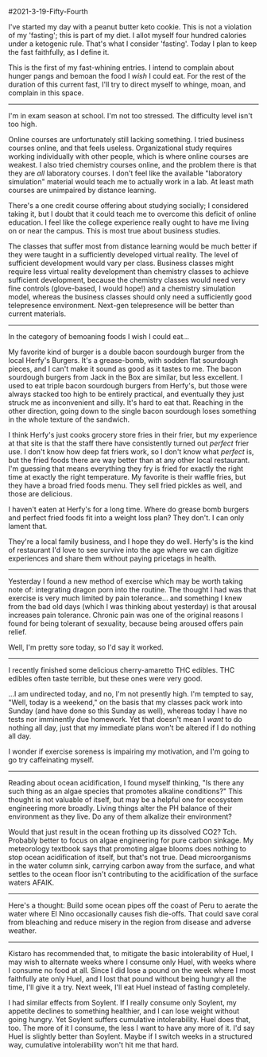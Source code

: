 #2021-3-19-Fifty-Fourth

I've started my day with a peanut butter keto cookie.  This is not a violation of my 'fasting'; this is part of my diet.  I allot myself four hundred calories under a ketogenic rule.  That's what I consider 'fasting'.  Today I plan to keep the fast faithfully, as I define it.

This is the first of my fast-whining entries.  I intend to complain about hunger pangs and bemoan the food I *wish* I could eat.  For the rest of the duration of this current fast, I'll try to direct myself to whinge, moan, and complain in this space.

---
I'm in exam season at school.  I'm not too stressed.  The difficulty level isn't too high.

Online courses are unfortunately still lacking something.  I tried business courses online, and that feels useless.  Organizational study requires working individually with other people, which is where online courses are weakest.  I also tried chemistry courses online, and the problem there is that they are *all* laboratory courses.  I don't feel like the available "laboratory simulation" material would teach me to actually work in a lab.  At least math courses are unimpaired by distance learning.

There's a one credit course offering about studying socially; I considered taking it, but I doubt that it could teach me to overcome this deficit of online education.  I feel like the college experience really ought to have me living on or near the campus.  This is most true about business studies.

The classes that suffer most from distance learning would be much better if they were taught in a sufficiently developed virtual reality.  The level of sufficient development would vary per class.  Business classes might require less virtual reality development than chemistry classes to achieve sufficient development, because the chemistry classes would need very fine controls (glove-based, I would hope!) and a chemistry simulation model, whereas the business classes should only need a sufficiently good telepresence environment.  Next-gen telepresence will be better than current materials.

---
In the category of bemoaning foods I wish I could eat...

My favorite kind of burger is a double bacon sourdough burger from the local Herfy's Burgers.  It's a grease-bomb, with sodden flat sourdough pieces, and I can't make it sound as good as it tastes to me.  The bacon sourdough burgers from Jack in the Box are similar, but less excellent.  I used to eat triple bacon sourdough burgers from Herfy's, but those were always stacked too high to be entirely practical, and eventually they just struck me as inconvenient and silly.  It's hard to eat that.  Reaching in the other direction, going down to the single bacon sourdough loses something in the whole texture of the sandwich.

I think Herfy's just cooks grocery store fries in their frier, but my experience at that site is that the staff there have consistently turned out *perfect* frier use.  I don't know how deep fat friers work, so I don't know what *perfect* is, but the fried foods there are way better than at any other local restaurant.  I'm guessing that means everything they fry is fried for exactly the right time at exactly the right temperature.  My favorite is their waffle fries, but they have a broad fried foods menu.  They sell fried pickles as well, and those are delicious.

I haven't eaten at Herfy's for a long time.  Where do grease bomb burgers and perfect fried foods fit into a weight loss plan?  They don't.  I can only lament that.

They're a local family business, and I hope they do well.  Herfy's is the kind of restaurant I'd love to see survive into the age where we can digitize experiences and share them without paying pricetags in health.

---
Yesterday I found a new method of exercise which may be worth taking note of: integrating dragon porn into the routine.  The thought I had was that exercise is very much limited by pain tolerance... and something I knew from the bad old days (which I was thinking about yesterday) is that arousal increases pain tolerance.  Chronic pain was one of the original reasons I found for being tolerant of sexuality, because being aroused offers pain relief.

Well, I'm pretty sore today, so I'd say it worked.

---
I recently finished some delicious cherry-amaretto THC edibles.  THC edibles often taste terrible, but these ones were very good.

...I am undirected today, and no, I'm not presently high.  I'm tempted to say, "Well, today is a weekend," on the basis that my classes pack work into Sunday (and have done so this Sunday as well), whereas today I have no tests nor imminently due homework.  Yet that doesn't mean I *want* to do nothing all day, just that my immediate plans won't be altered if I do nothing all day.

I wonder if exercise soreness is impairing my motivation, and I'm going to go try caffeinating myself.

---
Reading about ocean acidification, I found myself thinking, "Is there any such thing as an algae species that promotes alkaline conditions?"  This thought is not valuable of itself, but may be a helpful one for ecosystem engineering more broadly.  Living things alter the PH balance of their environment as they live.  Do any of them alkalize their environment?

Would that just result in the ocean frothing up its dissolved CO2?  Tch.  Probably better to focus on algae engineering for pure carbon sinkage.  My meteorology textbook says that promoting algae blooms does nothing to stop ocean acidification of itself, but that's not true.  Dead microorganisms in the water column sink, carrying carbon away from the surface, and what settles to the ocean floor isn't contributing to the acidification of the surface waters AFAIK.

---
Here's a thought:  Build some ocean pipes off the coast of Peru to aerate the water where El Nino occasionally causes fish die-offs.  That could save coral from bleaching and reduce misery in the region from disease and adverse weather.

---
Kistaro has recommended that, to mitigate the basic intolerability of Huel, I may wish to alternate weeks where I consume only Huel, with weeks where I consume no food at all.  Since I did lose a pound on the week where I most faithfully ate only Huel, and I lost that pound without being hungry all the time, I'll give it a try.  Next week, I'll eat Huel instead of fasting completely.

I had similar effects from Soylent.  If I really consume only Soylent, my appetite declines to something healthier, and I can lose weight without going hungry.  Yet Soylent suffers cumulative intolerability.  Huel does that, too.  The more of it I consume, the less I want to have any more of it.  I'd say Huel is slightly better than Soylent.  Maybe if I switch weeks in a structured way, cumulative intolerability won't hit me that hard.